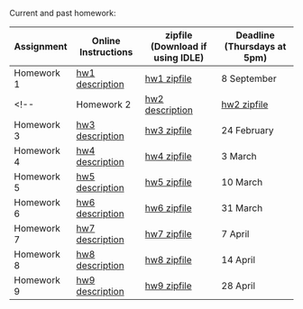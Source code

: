 Current and past homework:

| **Assignment** | **Online Instructions** | **zipfile** (Download if using IDLE) | **Deadline** (Thursdays at 5pm) |
| -------------- | ----------------------- | ------------------------------------ | ------------------------------- |
| Homework 1     | [hw1 description](hw01) | [hw1 zipfile](hw01/hw1.zip)          | 8 September 					|
<!-- | Homework 2     | [hw2 description](hw02) | [hw2 zipfile](hw02/HW02.zip)         | 10  February                    |
| Homework 3     | [hw3 description](hw03) | [hw3 zipfile](hw03/hw3.zip)          | 24  February                    |
| Homework 4     | [hw4 description](hw04) | [hw4 zipfile](hw04/hw4.zip)          | 3  March                        |
| Homework 5     | [hw5 description](hw05) | [hw5 zipfile](hw05/hw5.zip)          | 10 March                        |
| Homework 6     | [hw6 description](hw06) | [hw6 zipfile](hw06/hw6.zip)          | 31 March                        |
| Homework 7     | [hw7 description](hw07) | [hw7 zipfile](hw07/hw7.zip)          | 7 April                         |
| Homework 8     | [hw8 description](hw08) | [hw8 zipfile](hw08/hw8.zip)          | 14 April                        |
| Homework 9     | [hw9 description](hw09) | [hw9 zipfile](hw09/hw9.zip)          | 28 April                        | -->
